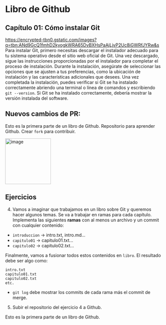 # Libro de Github

## Capítulo 01: Cómo instalar Git
https://encrypted-tbn0.gstatic.com/images?q=tbn:ANd9GcQ1fmhD2kyogkWRA65DvBXHsPaAjLjvP2Uc8iGWRfJYRw&s
Para instalar Git, primero necesitas descargar el instalador adecuado para tu sistema operativo desde el sitio web oficial de Git. Una vez descargado, sigue las instrucciones proporcionadas por el instalador para completar el proceso de instalación. Durante la instalación, asegúrate de seleccionar las opciones que se ajusten a tus preferencias, como la ubicación de instalación y las características adicionales que desees. Una vez completada la instalación, puedes verificar si Git se ha instalado correctamente abriendo una terminal o línea de comandos y escribiendo `git --version`. Si Git se ha instalado correctamente, debería mostrar la versión instalada del software.

## Nuevos cambios de PR:
 Esto es la primera parte de un libro de Github.
Repositorio para aprender Github. Crear `fork` para contribuir.

<img width="146" alt="image" src="https://github.com/cesarlpb/learn-github/assets/164490009/1c66c81e-4a62-4f31-aa64-39c287afd0ce">


## Ejercicios

4. Vamos a imaginar que trabajamos en un libro sobre Git y queremos hacer algunos temas. Se va a trabajar en ramas para cada capítulo. Implementa las siguientes **ramas** con al menos un archivo y un commit con cualquier contenido:

  - `introduccion` -> intro.txt, intro.md...
  - `capitulo01` -> capitulo01.txt...
  - `capitulo02` -> capitulo02.txt...

Finalmente, vamos a fusionar todos estos contenidos en `libro`. El resultado debe ser algo como:

  ```
  intro.txt
  capitulo01.txt
  capitulo02.txt
  etc.
  ```

- `git log` debe mostrar los commits de cada rama más el commit de merge.

5. Subir el repositorio del ejercicio 4 a Github.

Esto es la primera parte de un libro de Github.
